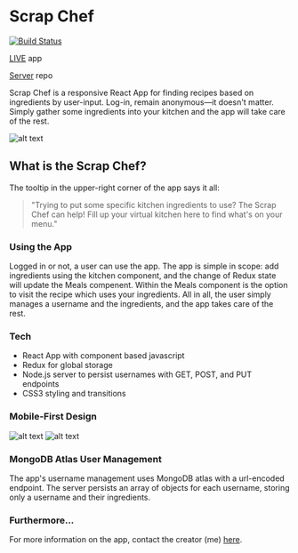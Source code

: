 # Scrap Chef



[![Build Status](https://travis-ci.org/joemccann/dillinger.svg?branch=master)](https://travis-ci.org/joemccann/dillinger)

[LIVE](https://scrap-chef.herokuapp.com) app

[Server](https://github.com/nomcgill/scrap-chef-server) repo

Scrap Chef is a responsive React App for finding recipes based on ingredients by user-input. Log-in, remain anonymous—it doesn't matter. Simply gather some ingredients into your kitchen and the app will take care of the rest.

![alt text](https://nolanmcgill.files.wordpress.com/2019/09/scrapchefdesktop.png "Scrap Chef Desktop Screenshot")

## What is the Scrap Chef?
The tooltip in the upper-right corner of the app says it all:
> "Trying to put some specific kitchen ingredients to use?
> The Scrap Chef can help! Fill up your virtual
> kitchen here to find what's on your menu."

### Using the App
Logged in or not, a user can use the app. The app is simple in scope: add ingredients using the kitchen component, and the change of Redux state will update the Meals compenent. Within the Meals component is the option to visit the recipe which uses your ingredients. All in all, the user simply manages a username and the ingredients, and the app takes care of the rest. 

### Tech
- React App with component based javascript
- Redux for global storage
- Node.js server to persist usernames with GET, POST, and PUT endpoints
- CSS3 styling and transitions

### Mobile-First Design
![alt text](https://nolanmcgill.files.wordpress.com/2019/09/scrapchefscreenshotmobile2.png "Scrap Chef Mobile Screenshot")
![alt text](https://nolanmcgill.files.wordpress.com/2019/09/scrapchefscreenshotmobile.png "Scrap Chef Mobile Screenshot")

### MongoDB Atlas User Management
The app's username management uses MongoDB atlas with a url-encoded endpoint. The server persists an array of objects for each username, storing only a username and their ingredients.

### Furthermore...
For more information on the app, contact the creator (me) [here](https://nomcgill.github.io/nolan-portfolio/#contact).

